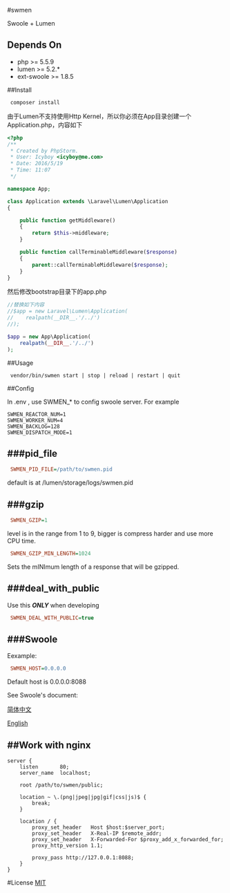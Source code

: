 #swmen

Swoole + Lumen

## Depends On

- php >= 5.5.9
- lumen >= 5.2.*
- ext-swoole >= 1.8.5

##Install

```shell
 composer install
```

由于Lumen不支持使用Http Kernel，所以你必须在App目录创建一个Application.php，内容如下

```php
<?php
/**
 * Created by PhpStorm.
 * User: Icyboy <icyboy@me.com>
 * Date: 2016/5/19
 * Time: 11:07
 */

namespace App;

class Application extends \Laravel\Lumen\Application
{

    public function getMiddleware()
    {
        return $this->middleware;
    }

    public function callTerminableMiddleware($response)
    {
        parent::callTerminableMiddleware($response);
    }
}
```
然后修改bootstrap目录下的app.php 
```php
//替换如下内容
//$app = new Laravel\Lumen\Application(
//    realpath(__DIR__.'/../')
//);

$app = new App\Application(
    realpath(__DIR__.'/../')
);
```

##Usage

```shell
 vendor/bin/swmen start | stop | reload | restart | quit
```

##Config

In .env , use SWMEN_* to config swoole server. For example

```
SWMEN_REACTOR_NUM=1
SWMEN_WORKER_NUM=4
SWMEN_BACKLOG=128
SWMEN_DISPATCH_MODE=1
```


###pid_file
-----------

```INI
 SWMEN_PID_FILE=/path/to/swmen.pid
```
default is at /lumen/storage/logs/swmen.pid

###gzip
-------

```INI
 SWMEN_GZIP=1
```

level is in the range from 1 to 9, bigger is compress harder and use more CPU time.

```INI
 SWMEN_GZIP_MIN_LENGTH=1024
```

Sets the mINImum length of a response that will be gzipped.

###deal\_with\_public
---------------------

Use this ***ONLY*** when developing

```INI
 SWMEN_DEAL_WITH_PUBLIC=true
```

###Swoole
---------

Eexample:

```INI
 SWMEN_HOST=0.0.0.0
```

Default host is 0.0.0.0:8088

See Swoole's document:

[简体中文](http://wiki.swoole.com/wiki/page/274.html)

[English](https://cdn.rawgit.com/tchiotludo/swoole-ide-helper/dd73ce0dd949870daebbf3e8fee64361858422a1/docs/classes/swoole_server.html#method_set)

##Work with nginx
-----------------

```Nginx
server {
	listen       80;
	server_name  localhost;

	root /path/to/swmen/public;

	location ~ \.(png|jpeg|jpg|gif|css|js)$ {
		break;
	}

	location / {
		proxy_set_header   Host $host:$server_port;
		proxy_set_header   X-Real-IP $remote_addr;
		proxy_set_header   X-Forwarded-For $proxy_add_x_forwarded_for;
		proxy_http_version 1.1;

		proxy_pass http://127.0.0.1:8088;
	}
}
```

#License
[MIT](LICENSE)

